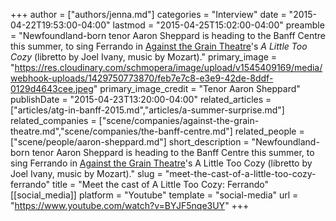 +++
author = ["authors/jenna.md"]
categories = "Interview"
date = "2015-04-22T19:53:00-04:00"
lastmod = "2015-04-25T15:02:00-04:00"
preamble = "Newfoundland-born tenor Aaron Sheppard is heading to the Banff Centre this summer, to sing Ferrando in [Against the Grain Theatre](http://againstthegraintheatre.com/)'s *A Little Too Cozy* (libretto by Joel Ivany, music by Mozart)."
primary_image = "https://res.cloudinary.com/schmopera/image/upload/v1545409169/media/webhook-uploads/1429750773870/feb7e7c8-e3e9-42de-8ddf-0129d4643cee.jpeg"
primary_image_credit = "Tenor Aaron Sheppard"
publishDate = "2015-04-23T13:20:00-04:00"
related_articles = ["articles/atg-in-banff-2015.md","articles/a-summer-surprise.md"]
related_companies = ["scene/companies/against-the-grain-theatre.md","scene/companies/the-banff-centre.md"]
related_people = ["scene/people/aaron-sheppard.md"]
short_description = "Newfoundland-born tenor Aaron Sheppard is heading to the Banff Centre this summer, to sing Ferrando in [Against the Grain Theatre](http://againstthegraintheatre.com/)&#039;s A Little Too Cozy (libretto by Joel Ivany, music by Mozart)."
slug = "meet-the-cast-of-a-little-too-cozy-ferrando"
title = "Meet the cast of A Little Too Cozy: Ferrando"
[[social_media]]
platform = "Youtube"
template = "social-media"
url = "https://www.youtube.com/watch?v=BYJF5nqe3UY"
+++



